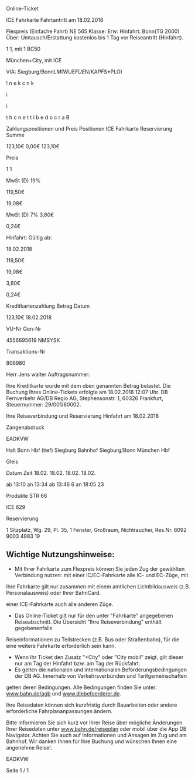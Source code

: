 Online-Ticket

ICE Fahrkarte
Fahrtantritt am 18.02.2018

Flexpreis (Einfache Fahrt)
NE 565
Klasse:
Erw:
Hinfahrt: Bonn(TG 2600)
Über:
Umtausch/Erstattung kostenlos bis 1 Tag vor Reiseantritt (Hinfahrt).

1
1, mit 1 BC50

 München+City, mit ICE

VIA: Siegburg/Bonn*LM*(WUE*FUE*N/KA*PF*S*PLO)

!
n
e
k
c
n
k

i

i

t
h
c
n
e
t
t
i
b
e
d
o
c
r
a
B

Zahlungspositionen und Preis
Positionen
ICE Fahrkarte
Reservierung
Summe

123,10€
0,00€
123,10€

Preis

1
1

MwSt (D) 19%

119,50€

19,08€

MwSt (D) 7%
3,60€

0,24€

Hinfahrt:
Gültig ab:

18.02.2018

119,50€

19,08€

3,60€

0,24€

Kreditkartenzahlung
Betrag
Datum

123,10€
18.02.2018

VU-Nr
Gen-Nr

4556695619
NMSYSK

Transaktions-Nr

806980

Herr  Jens walter
Auftragsnummer:

Ihre Kreditkarte wurde mit dem oben genannten Betrag belastet. Die Buchung Ihres
Online-Tickets erfolgte am 18.02.2018 12:07 Uhr. DB Fernverkehr AG/DB Regio AG,
Stephensonstr. 1, 60326 Frankfurt, Steuernummer: 29/001/60002.

Ihre Reiseverbindung und Reservierung Hinfahrt am 18.02.2018

Zangenabdruck

EAOKVW

Halt
Bonn Hbf (tief)
Siegburg Bahnhof
Siegburg/Bonn
München Hbf

Gleis

Datum Zeit
18.02.
18.02.
18.02.
18.02.

ab 13:10
an 13:34
ab 13:46 6
an 18:05 23

Produkte
STR 66

ICE 629

Reservierung

1 Sitzplatz, Wg. 29, Pl. 35, 1 Fenster, Großraum,
Nichtraucher, Res.Nr. 8092 9003 4983 19

Wichtige Nutzungshinweise:
-
- Mit Ihrer Fahrkarte zum Flexpreis können Sie jeden Zug der gewählten Verbindung nutzen: mit einer IC/EC-Fahrkarte alle IC- und EC-Züge, mit

Ihre Fahrkarte gilt nur zusammen mit einem amtlichen Lichtbildausweis (z.B. Personalausweis) oder Ihrer BahnCard.

einer ICE-Fahrkarte auch alle anderen Züge.

- Das Online-Ticket gilt nur für den unter "Fahrkarte" angegebenen Reiseabschnitt. Die Übersicht "Ihre Reiseverbindung" enthält gegebenenfalls

Reiseinformationen zu Teilstrecken (z.B. Bus oder Straßenbahn), für die eine weitere Fahrkarte erforderlich sein kann.
- Wenn Ihr Ticket den Zusatz "+City" oder "City mobil" zeigt, gilt dieser nur am Tag der Hinfahrt bzw. am Tag der Rückfahrt.
- Es gelten die nationalen und internationalen Beförderungsbedingungen der DB AG. Innerhalb von Verkehrsverbünden und Tarifgemeinschaften

gelten deren Bedingungen. Alle Bedingungen finden Sie unter: www.bahn.de/agb und www.diebefoerderer.de.

Ihre Reisedaten können sich kurzfristig durch Bauarbeiten oder andere erforderliche Fahrplananpassungen ändern.

Bitte informieren Sie sich kurz vor Ihrer Reise über mögliche Änderungen Ihrer Reisedaten unter www.bahn.de/reiseplan oder mobil über die
App DB Navigator. Achten Sie auch auf Informationen und Ansagen im Zug und am Bahnhof. Wir danken Ihnen für Ihre Buchung und wünschen
Ihnen eine angenehme Reise!.

EAOKVW

Seite 1 / 1

